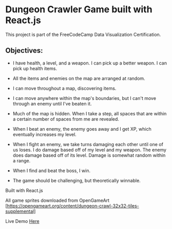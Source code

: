 # Dungeon Crawler Game built with React.js

This project is part of the FreeCodeCamp Data Visualization Certification. 

## Objectives:

- I have health, a level, and a weapon. I can pick up a better weapon. I can pick up health items.

- All the items and enemies on the map are arranged at random.

- I can move throughout a map, discovering items.

- I can move anywhere within the map's boundaries, but I can't move through an enemy until I've beaten it.

- Much of the map is hidden. When I take a step, all spaces that are within a certain number of spaces from me are revealed.

- When I beat an enemy, the enemy goes away and I get XP, which eventually increases my level.

- When I fight an enemy, we take turns damaging each other until one of us loses. I do damage based off of my level and my weapon. The enemy does damage based off of its level. Damage is somewhat random within a range.

- When I find and beat the boss, I win.

- The game should be challenging, but theoretically winnable.

Built with React.js

All game sprites downloaded from OpenGameArt [https://opengameart.org/content/dungeon-crawl-32x32-tiles-supplemental]

Live Demo [Here](https://codepen.io/fabvit86/full/dVeYBW/)